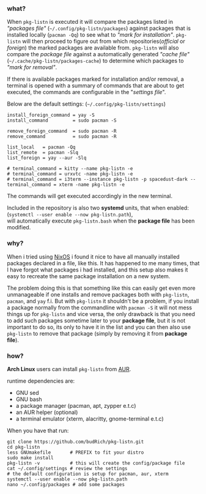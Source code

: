 ### what?

When `pkg-listn` is executed it will compare the
packages listed in *"packages file"*
(`~/.config/pkg-listn/packages`) against packages
that is installed locally (`pacman -Qq`) to see
what to *"mark for installation"*. `pkg-listn`
will then proceed to figure out from which
repositories(*official* or *foreign*) the marked
packages are available from. `pkg-listn` will
also compare the *package file* against a
automatically generated *"cache file"*
(`~/.cache/pkg-listn/packages-cache`) to determine
which packages to *"mark for removal"*.

If there is available packages marked for
installation and/or removal, a terminal is opened
with a summary of commands that are about to
get executed, the commands are configurable in
the "*settings file*".  

Below are the default settings: (`~/.config/pkg-listn/settings`)  

```text
install_foreign_command = yay -S
install_command         = sudo pacman -S

remove_foreign_command  = sudo pacman -R
remove_command          = sudo pacman -R

list_local   = pacman -Qq
list_remote  = pacman -Slq
list_foreign = yay --aur -Slq

# terminal_command = kitty --name pkg-listn -e 
# terminal_command = urxvtc -name pkg-listn -e 
# terminal_command = i3term --instance pkg-listn -p spacedust-dark --
terminal_command = xterm -name pkg-listn -e 
```

The commands will get executed accordingly in the
new terminal.

Included in the repository is also two **systemd**
units, that when enabled:  
(`systemctl --user enable --now pkg-listn.path`),  
will automatically execute `pkg-listn.bash` when
the **package file** has been modified.

### why?

When i tried using [NixOS] i found it nice to have
all manually installed packages declared in a file,
like this. It has happened to me many times, that I have
forgot what packages i had installed, and this setup
also makes it easy to recreate the same package installation
on a new system.  

The problem doing this is that something
like this can easily get even more unmanageable if
one installs and remove packages both with
`pkg-listn`, `pacman`, and `yay` f.i. But with
`pkg-listn` it shouldn't be a problem, if you
install a package normally from the commandline
with `pacman -S` it will not mess things up for
`pkg-listn` and vice versa, the only drawback is
that you need to add such packages sometime later
to your **package file**, but it is not important
to do so, its only to have it in the list and you
can then also use `pkg-listn` to remove that
package (simply by removing it from **package file**).

### how?

**Arch Linux** users can install `pkg-listn` from [AUR].

runtime dependencies are:
  - GNU sed
  - GNU bash
  - a package manager (pacman, apt, zypper e.t.c)
  - an AUR helper (optional)
  - a terminal emulator (xterm, alacritty, gnome-terminal e.t.c)

When you have that run:  

 ``` shell
 git clone https://github.com/budRich/pkg-listn.git
 cd pkg-listn
 less GNUmakefile       # PREFIX to fit your distro
 sudo make install
 pkg-listn -v           # this will create the config/package file
 cat ~/.config/settings # review the settings
 # the default configuration is setup for pacman, aur, xterm
 systemctl --user enable --now pkg-listn.path
 nano ~/.config/packages # add some packages
```

[AUR]: https://aur.archlinux.org/packages/pkg-listn
[NixOS]: https://nixos.org/
[i3term]: https://github.com/budlabs/i3term
